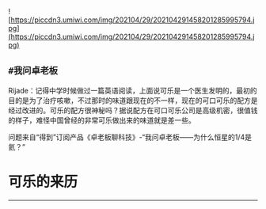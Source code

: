 ![https://piccdn3.umiwi.com/img/202104/29/202104291458201285995794.jpg](https://piccdn3.umiwi.com/img/202104/29/202104291458201285995794.jpg)

## `#我问卓老板`

Rijade：记得中学时候做过一篇英语阅读，上面说可乐是一个医生发明的，最初的目的是为了治疗咳嗽，不过那时的味道跟现在的不一样，现在的可口可乐的配方是经过改进的。可乐的配方很神秘吗？据说配方在可口可乐公司是高级机密，很值钱的样子，难怪中国曾经的非常可乐做出来的味道就是差一些。

问题来自“得到”订阅产品《卓老板聊科技》-“我问卓老板——为什么恒星的1/4是氦？”

# 可乐的来历

---

